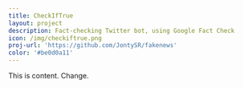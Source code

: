 ```yaml
---
title: CheckIfTrue
layout: project
description: Fact-checking Twitter bot, using Google Fact Check
icon: /img/checkiftrue.png
proj-url: 'https://github.com/JontySR/fakenews'
color: '#be0d0a11'
---
```


This is content. Change.